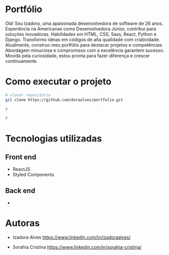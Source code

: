 # Portfólio

Olá! Sou Izadora, uma apaixonada desenvolvedora de software de 26 anos. Experiência na Americanas como Desenvolvedora Júnior, contribui para soluções inovadoras. Habilidades em HTML, CSS, Sass, React, Python e Django. Transformo ideias em códigos de alta qualidade com criatividade. Atualmente, construo meu portfólio para destacar projetos e competências. Abordagem minuciosa e compromisso com a excelência garantem sucesso. Movida pela curiosidade, estou pronta para fazer diferença e crescer continuamente.


# Como executar o projeto
```bash
# clonar repositório
git clone https://github.com/doraalves/portfolio.git

# 

#

```

# Tecnologias utilizadas
## Front end
- ReactJS
- Styled Components

## Back end
-

# Autoras
- Izadora Alves
https://www.linkedin.com/in/izadoraalves/

- Sorahia Cristina
https://www.linkedin.com/in/sorahia-cristina/
